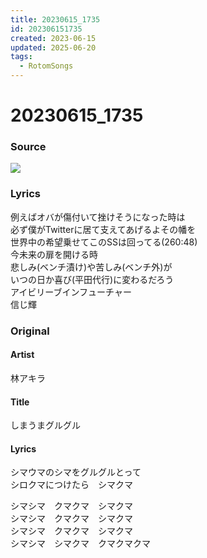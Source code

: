 ```yaml
---
title: 20230615_1735
id: 202306151735
created: 2023-06-15
updated: 2025-06-20
tags:
  - RotomSongs
---
```

# 20230615_1735

### Source

![](https://x.com/Starlystrongest/status/1669262326074331136)

### Lyrics

例えばオバが傷付いて挫けそうになった時は  
必ず僕がTwitterに居て支えてあげるよその幡を  
世界中の希望乗せてこのSSは回ってる(260:48)  
今未来の扉を開ける時  
悲しみ(ベンチ漬け)や苦しみ(ベンチ外)が  
いつの日か喜び(平田代行)に変わるだろう  
アイビリーブインフューチャー  
信じ輝  

### Original

#### Artist

林アキラ

#### Title

しまうまグルグル

#### Lyrics
 
シマウマのシマをグルグルとって  
シロクマにつけたら　シマクマ  

シマシマ　クマクマ　シマクマ  
シマシマ　クマクマ　シマクマ  
シマシマ　クマクマ　シマクマ  
シマシマ　シマクマ　クマクマクマ  


